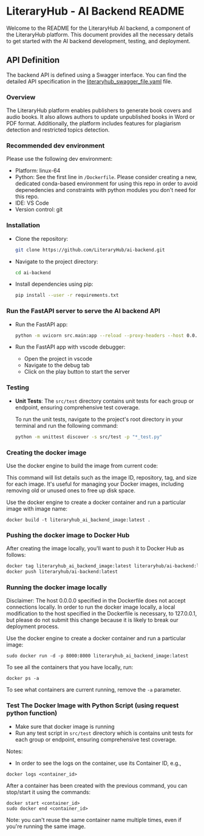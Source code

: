 # LiteraryHub - AI Backend README

Welcome to the README for the LiteraryHub AI backend, a component of the LiteraryHub platform. This document provides all the necessary details to get started with the AI backend development, testing, and deployment.

## API Definition

The backend API is defined using a Swagger interface. You can find the detailed API specification in the [literaryhub_swagger_file.yaml](./literaryhub_swagger_file.yaml) file.

### Overview

The LiteraryHub platform enables publishers to generate book covers and audio books. It also allows authors to update unpublished books in Word or PDF format. Additionally, the platform includes features for plagiarism detection and restricted topics detection.

### Recommended dev environment

Please use the following dev environment:

- Platform: linux-64
- Python: See the first line in `/Dockerfile`. Please consider creating a new,
  dedicated conda-based environment for using this repo in order to avoid depenedencies and
  constraints with python modules you don't need for this repo.
- IDE: VS Code
- Version control: git

### Installation

- Clone the repository:

  ```bash
  git clone https://github.com/LiteraryHub/ai-backend.git

  ```

- Navigate to the project directory:

  ```bash
  cd ai-backend

  ```

- Install dependencies using pip:

  ```bash
  pip install --user -r requirements.txt

  ```

### Run the FastAPI server to serve the AI backend API
- Run the FastAPI app:

  ```bash
  python -m uvicorn src.main:app --reload --proxy-headers --host 0.0.0.0 --port 8000 --log-config=config/log_conf.yaml
  ```

- Run the FastAPI app with vscode debugger:
    - Open the project in vscode
    - Navigate to the debug tab
    - Click on the play button to start the server

### Testing
- **Unit Tests**: The `src/test` directory contains unit tests for each group or endpoint, ensuring comprehensive test coverage.
    
    To run the unit tests, navigate to the project's root directory in your terminal and run the following command:
    ```bash
    python -m unittest discover -s src/test -p "*_test.py"
    ```


### Creating the docker image
Use the docker engine to build the image from current code:

This command will list details such as the image ID, repository, tag, and size for each image. It's useful for managing your Docker images, including removing old or unused ones to free up disk space.


Use the docker engine to create a docker container and run a particular image with image name:
```
docker build -t literaryhub_ai_backend_image:latest .
```

### Pushing the docker image to Docker Hub
After creating the image locally, you'll want to push it to Docker Hub as follows:

```bash
docker tag literaryhub_ai_backend_image:latest literaryhub/ai-backend:latest
docker push literaryhub/ai-backend:latest
```

### Running the docker image locally

Disclaimer: The host 0.0.0.0 specified in the Dockerfile does not accept connections locally.
In order to run the docker image locally, a local modification to the host specified in the Dockerfile
is necessary, to 127.0.0.1, but please do not submit this change because it is likely to break our
deployment process.

Use the docker engine to create a docker container and run a particular image:
```
sudo docker run -d -p 8000:8000 literaryhub_ai_backend_image:latest
```

To see all the containers that you have locally, run:

```
docker ps -a
```

To see what containers are current running, remove the `-a` parameter.

### Test The Docker Image with Python Script (using request python function)

- Make sure that docker image is running
- Run any test script in `src/test` directory which is contains unit tests for each group or endpoint, ensuring comprehensive test coverage.


Notes: 
- In order to see the logs on the container, use its Container ID, e.g.,
```
docker logs <container_id>
```

After a container has been created with the previous command, you can stop/start it using the commands:
```
docker start <container_id>
sudo docker end <container_id>
```
Note: you can't reuse the same container name multiple times, even if you're running the same image. 
